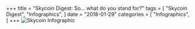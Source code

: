+++
title = "Skycoin Digest: So… what do you stand for?"
tags = [
    "Skycoin Digest",
    "Infographics",
]
date = "2018-01-29"
categories = [
    "Infographics",
]
+++
![Skycoin Infographic](/img/1200_What-do-you-stand-for.jpg)